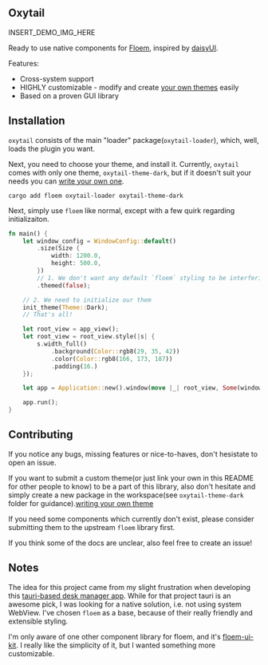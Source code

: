 ## Oxytail

INSERT_DEMO_IMG_HERE

Ready to use native components for [Floem](https://github.com/lapce/floem), inspired by [daisyUI](https://daisyui.com/components/button/).

Features:
 - Cross-system support
 - HIGHLY customizable - modify and create [your own themes](YOUR_OWN_THEME.md) easily
 - Based on a proven GUI library

## Installation

`oxytail`  consists of the main "loader" package(`oxytail-loader`), which, well, loads the plugin you want.

Next, you need to choose your theme, and install it. Currently, `oxytail` comes with only one theme, `oxytail-theme-dark`, but if it doesn't suit your needs you can [write your own one](YOUR_OWN_THEME.md).

```
cargo add floem oxytail-loader oxytail-theme-dark
```

Next, simply use `floem` like normal, except with a few quirk regarding initializaiton.

```rs
fn main() {
    let window_config = WindowConfig::default()
        .size(Size {
            width: 1200.0,
            height: 500.0,
        })
        // 1. We don't want any default `floem` styling to be interfering with ours, so we need to disable the default styling.
        .themed(false);

    // 2. We need to initialize our them
    init_theme(Theme::Dark);
    // That's all!

    let root_view = app_view();
    let root_view = root_view.style(|s| {
        s.width_full()
            .background(Color::rgb8(29, 35, 42))
            .color(Color::rgb8(166, 173, 187))
            .padding(16.)
    });

    let app = Application::new().window(move |_| root_view, Some(window_config));

    app.run();
}

```


## Contributing

If you notice any bugs, missing features or nice-to-haves, don't hesistate to open an issue.

If you want to submit a custom theme(or just link your own in this README for other people to know) to be a part of this library, also don't hesitate and simply create a new package in the workspace(see `oxytail-theme-dark` folder for guidance).[writing your own theme](YOUR_OWN_THEME.md)

If you need some components which currently don't exist, please consider submitting them to the upstream `floem` library first.

If you think some of the docs are unclear, also feel free to create an issue!

## Notes

The idea for this project came from my slight frustration when developing this [tauri-based desk manager app](https://github.com/golota60/trayasen). While for that project tauri is an awesome pick, I was looking for a native solution, i.e. not using system WebView. I've chosen `floem` as a base, because of their really friendly and extensible styling.

I'm only aware of one other component library for floem, and it's [floem-ui-kit](https://github.com/pieterdd/floem-ui-kit). I really like the simplicity of it, but I wanted something more customizable.


